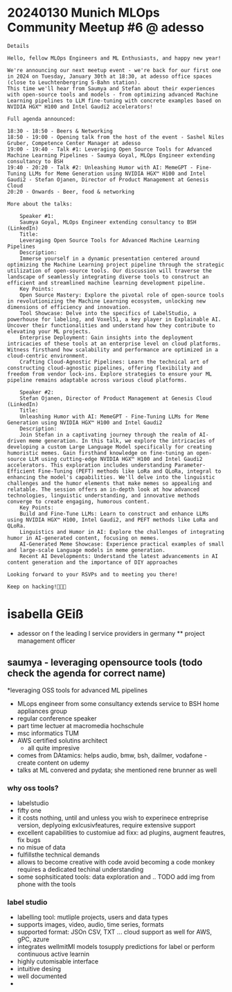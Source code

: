 # 20240130 Munich MLOps Community Meetup #6 @ adesso

```
Details

Hello, fellow MLOps Engineers and ML Enthusiasts, and happy new year!

We're announcing our next meetup event - we're back for our first one in 2024 on Tuesday, January 30th at 18:30, at adesso office spaces (close to Leuchtenbergring S-Bahn station).
This time we'll hear from Saumya and Stefan about their experiences with open-source tools and models - from optimizing advanced Machine Learning pipelines to LLM fine-tuning with concrete examples based on NVIDIA HGX™ H100 and Intel Gaudi2 accelerators!

Full agenda announced:

18:30 - 18:50 - Beers & Networking
18:50 - 19:00 - Opening talk from the host of the event - Sashel Niles Gruber, Competence Center Manager at adesso
19:00 - 19:40 - Talk #1: Leveraging Open Source Tools for Advanced Machine Learning Pipelines - Saumya Goyal, MLOps Engineer extending consultancy to BSH
19:40 - 20:20 - Talk #2: Unleashing Humor with AI: MemeGPT - Fine-Tuning LLMs for Meme Generation using NVIDIA HGX™ H100 and Intel Gaudi2 - Stefan Ojanen, Director of Product Management at Genesis Cloud
20:20 - Onwards - Beer, food & networking

More about the talks:

    Speaker #1:
    Saumya Goyal, MLOps Engineer extending consultancy to BSH (LinkedIn)
    Title:
    Leveraging Open Source Tools for Advanced Machine Learning Pipelines
    Description:
    Immerse yourself in a dynamic presentation centered around optimizing the Machine Learning project pipeline through the strategic utilization of open-source tools. Our discussion will traverse the landscape of seamlessly integrating diverse tools to construct an efficient and streamlined machine learning development pipeline.
    Key Points:
    Open Source Mastery: Explore the pivotal role of open-source tools in revolutionizing the Machine Learning ecosystem, unlocking new dimensions of efficiency and innovation.
    Tool Showcase: Delve into the specifics of LabelStudio, a powerhouse for labeling, and Voxel51, a key player in Explainable AI. Uncover their functionalities and understand how they contribute to elevating your ML projects.
    Enterprise Deployment: Gain insights into the deployment intricacies of these tools at an enterprise level on cloud platforms. Witness firsthand how scalability and performance are optimized in a cloud-centric environment.
    Crafting Cloud-Agnostic Pipelines: Learn the technical art of constructing cloud-agnostic pipelines, offering flexibility and freedom from vendor lock-ins. Explore strategies to ensure your ML pipeline remains adaptable across various cloud platforms.

    Speaker #2:
    Stefan Ojanen, Director of Product Management at Genesis Cloud (LinkedIn)
    Title:
    Unleashing Humor with AI: MemeGPT - Fine-Tuning LLMs for Meme Generation using NVIDIA HGX™ H100 and Intel Gaudi2
    Description:
    Join Stefan in a captivating journey through the realm of AI-driven meme generation. In this talk, we explore the intricacies of developing a custom Large Language Model specifically for creating humoristic memes. Gain firsthand knowledge on fine-tuning an open-source LLM using cutting-edge NVIDIA HGX™ H100 and Intel Gaudi2 accelerators. This exploration includes understanding Parameter-Efficient Fine-Tuning (PEFT) methods like LoRa and QLoRa, integral to enhancing the model's capabilities. We'll delve into the linguistic challenges and the humor elements that make memes so appealing and relatable. The session offers an in-depth look at how advanced technologies, linguistic understanding, and innovative methods converge to create engaging, humorous content.
    Key Points:
    Build and Fine-Tune LLMs: Learn to construct and enhance LLMs using NVIDIA HGX™ H100, Intel Gaudi2, and PEFT methods like LoRa and QLoRa.
    Linguistics and Humor in AI: Explore the challenges of integrating humor in AI-generated content, focusing on memes.
    AI-Generated Meme Showcase: Experience practical examples of small and large-scale Language models in meme generation.
    Recent AI Developments: Understand the latest advancements in AI content generation and the importance of DIY approaches

Looking forward to your RSVPs and to meeting you there!

Keep on hacking!🤩🤩🤩
```

# isabella GEiß
* adessor on f the leading  I service providers in germany
** project management  officer

## saumya - leveraging opensource tools (todo check the agenda for correct name)
*leveraging OSS tools for advanced ML pipelines
* MLops engineer from some consultancy extends service to BSH home appliances group
* regular conference speaker
* part time lectuer at macromedia hochschule
* msc informatics TUM
* AWS certified solutins architect
  * all quite impresive
* comes from DAtamics: helps audio, bmw, bsh, dailmer, vodafone - create content on udemy
* talks at ML convered and pydata; she mentioned rene brunner as well
### why oss tools?
* labelstudio
* fifty one
* it costs nothing, until and unless you wish to experinece entreprise version, deplyoing exlcusivfeatures, require extensive support
* excellent capabilities to customiue ad fixx: ad plugins, augment feautres, fix bugs
* no misue of data
* fulfillsthe technical demands
* allows to become creative with code
avoid becoming a code monkey
requires a dedicated techinal understanding
* some sophsiticated tools: data exploration and ..
TODO add img from phone with the tools
### label studio
* labelling tool: mutliple projects, users and data types
* supports images, video, audio, time series, formats
* supported format: JSOn CSV, TXT ... cloud support as well for AWS, gPC, azure
* integrates wellmitMl models tosupply predictions for label or perform continuous active learnin
* highly cutomisable interface
* intuitive desing
* well documented
*
